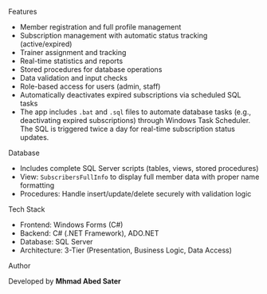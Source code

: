 Features

- Member registration and full profile management
- Subscription management with automatic status tracking (active/expired)
- Trainer assignment and tracking
- Real-time statistics and reports
- Stored procedures for database operations
- Data validation and input checks
- Role-based access for users (admin, staff)
- Automatically deactivates expired subscriptions via scheduled SQL tasks
- The app includes `.bat` and `.sql` files to automate database tasks (e.g., deactivating expired subscriptions) through Windows Task Scheduler. The SQL is triggered twice a day for real-time subscription status updates.

Database
 
- Includes complete SQL Server scripts (tables, views, stored procedures)
- View: `SubscribersFullInfo` to display full member data with proper name formatting
- Procedures: Handle insert/update/delete securely with validation logic

Tech Stack

- Frontend: Windows Forms (C#)
- Backend: C# (.NET Framework), ADO.NET
- Database: SQL Server
- Architecture: 3-Tier (Presentation, Business Logic, Data Access)

Author

Developed by **Mhmad Abed Sater**
